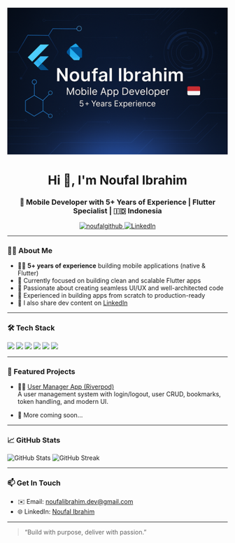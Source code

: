 <p align="center">
  <img src="https://raw.githubusercontent.com/Noufalgithub/Noufalgithub/main/banner.png" alt="Noufal Ibrahim Banner" />
</p>
<h1 align="center">Hi 👋, I'm Noufal Ibrahim</h1>
<h3 align="center">📱 Mobile Developer with 5+ Years of Experience | Flutter Specialist | 🇮🇩 Indonesia</h3>

<p align="center">
  <a href="https://github.com/Noufalgithub">
    <img src="https://komarev.com/ghpvc/?username=noufalgithub&label=Profile%20views&color=0e75b6&style=flat" alt="noufalgithub" />
  </a>
  <a href="https://linkedin.com/in/noufal-ibrahim-93b718147/">
    <img src="https://img.shields.io/badge/LinkedIn-Noufal%20Ibrahim-blue?logo=linkedin" alt="LinkedIn" />
  </a>
</p>

---

### 👨‍💻 About Me

- 🧑‍💻 **5+ years of experience** building mobile applications (native & Flutter)  
- 🔭 Currently focused on building clean and scalable Flutter apps  
- 🚀 Passionate about creating seamless UI/UX and well-architected code  
- 📲 Experienced in building apps from scratch to production-ready  
- 📝 I also share dev content on [LinkedIn](https://linkedin.com/in/noufal-ibrahim-93b718147/)

---

### 🛠️ Tech Stack

<p align="left">
  <img src="https://img.shields.io/badge/Dart-0175C2?style=for-the-badge&logo=dart&logoColor=white"/>
  <img src="https://img.shields.io/badge/Flutter-02569B?style=for-the-badge&logo=flutter&logoColor=white"/>
  <img src="https://img.shields.io/badge/Firebase-FFCA28?style=for-the-badge&logo=firebase&logoColor=black"/>
  <img src="https://img.shields.io/badge/SQLite-003B57?style=for-the-badge&logo=sqlite&logoColor=white"/>
  <img src="https://img.shields.io/badge/REST%20API-005571?style=for-the-badge"/>
  <img src="https://img.shields.io/badge/Git-181717?style=for-the-badge&logo=git&logoColor=white"/>
</p>

---

### 📌 Featured Projects

- 🧑‍💼 [User Manager App (Riverpod)](https://github.com/Noufalgithub/user_manager_app_riverpod)  
  A user management system with login/logout, user CRUD, bookmarks, token handling, and modern UI.

- 💼 More coming soon...

---

### 📈 GitHub Stats

<p align="left">
  <img src="https://github-readme-stats.vercel.app/api?username=noufalgithub&show_icons=true&theme=tokyonight" alt="GitHub Stats"/>
  <img src="https://github-readme-streak-stats.herokuapp.com/?user=noufalgithub&theme=tokyonight" alt="GitHub Streak"/>
</p>

---

### 📫 Get In Touch

- ✉️ Email: noufalibrahim.dev@gmail.com  
- 🌐 LinkedIn: [Noufal Ibrahim](https://www.linkedin.com/in/noufal-ibrahim-93b718147/)

---

> “Build with purpose, deliver with passion.”

